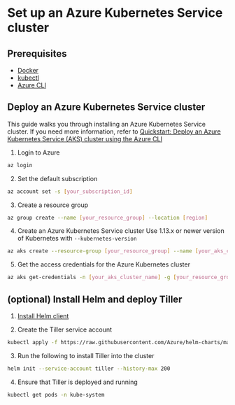 
# Set up an Azure Kubernetes Service cluster

## Prerequisites

- [Docker](https://docs.docker.com/install/)
- [kubectl](https://kubernetes.io/docs/tasks/tools/install-kubectl/)
- [Azure CLI](https://docs.microsoft.com/en-us/cli/azure/install-azure-cli?view=azure-cli-latest)

## Deploy an Azure Kubernetes Service cluster

This guide walks you through installing an Azure Kubernetes Service cluster. If you need more information, refer to [Quickstart: Deploy an Azure Kubernetes Service (AKS) cluster using the Azure CLI](https://docs.microsoft.com/en-us/azure/aks/kubernetes-walkthrough)

1. Login to Azure
```bash
az login
```

2. Set the default subscription
```bash
az account set -s [your_subscription_id]
```

3. Create a resource group

```bash
az group create --name [your_resource_group] --location [region]
```

4. Create an Azure Kubernetes Service cluster
Use 1.13.x or newer version of Kubernetes with `--kubernetes-version`

```bash
az aks create --resource-group [your_resource_group] --name [your_aks_cluster_name] --node-count 2 --kubernetes-version 1.14.6 --enable-addons http_application_routing --enable-rbac --generate-ssh-keys
```

5. Get the access credentials for the Azure Kubernetes cluster

```bash
az aks get-credentials -n [your_aks_cluster_name] -g [your_resource_group]
```

## (optional) Install Helm and deploy Tiller

1. [Install Helm client](https://helm.sh/docs/using_helm/#installing-the-helm-client)

2. Create the Tiller service account
```bash
kubectl apply -f https://raw.githubusercontent.com/Azure/helm-charts/master/docs/prerequisities/helm-rbac-config.yaml
```

3. Run the following to install Tiller into the cluster
```bash
helm init --service-account tiller --history-max 200
```

4. Ensure that Tiller is deployed and running
```bash
kubectl get pods -n kube-system
```

